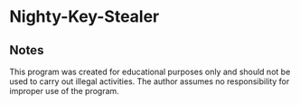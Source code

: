 # Nighty-Key-Stealer

## Notes
This program was created for educational purposes only and should not be used to carry out illegal activities. The author assumes no responsibility for improper use of the program.


